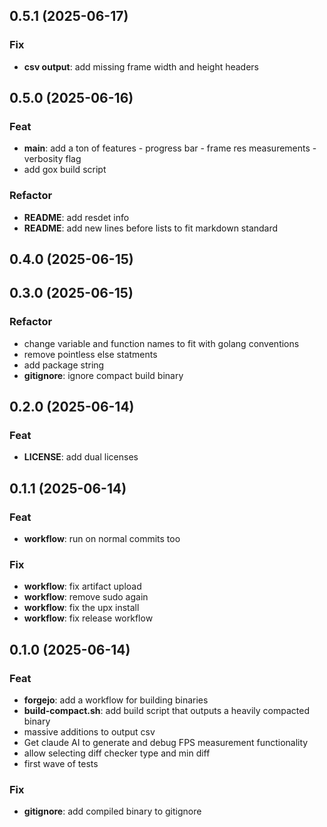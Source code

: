 ## 0.5.1 (2025-06-17)

### Fix

- **csv output**: add missing frame width and height headers

## 0.5.0 (2025-06-16)

### Feat

- **main**: add a ton of features - progress bar - frame res measurements - verbosity flag
- add gox build script

### Refactor

- **README**: add resdet info
- **README**: add new lines before lists to fit markdown standard

## 0.4.0 (2025-06-15)

## 0.3.0 (2025-06-15)

### Refactor

- change variable and function names to fit with golang conventions
- remove pointless else statments
- add package string
- **gitignore**: ignore compact build binary

## 0.2.0 (2025-06-14)

### Feat

- **LICENSE**: add dual licenses

## 0.1.1 (2025-06-14)

### Feat

- **workflow**: run on normal commits too

### Fix

- **workflow**: fix artifact upload
- **workflow**: remove sudo again
- **workflow**: fix the upx install
- **workflow**: fix release workflow

## 0.1.0 (2025-06-14)

### Feat

- **forgejo**: add a workflow for building binaries
- **build-compact.sh**: add build script that outputs a heavily compacted binary
- massive additions to output csv
- Get claude AI to generate and debug FPS measurement functionality
- allow selecting diff checker type and min diff
- first wave of tests

### Fix

- **gitignore**: add compiled binary to gitignore

